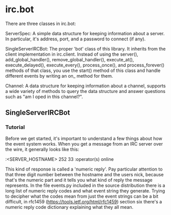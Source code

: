 # irc.bot #

There are three classes in irc.bot:

ServerSpec: A simple data structure for keeping information about a server. In
particular, it's address, port, and a password to connect (if any).

SingleServerIRCBot: The proper 'bot' class of this library.  It inherits from the
client implementation in irc.client. Instead of using the server(), add_global_handler(),
remove_global_handler(), execute_at(), execute_delayed(), execute_every(), process_once(),
and process_forever() methods of that class, you use the start() method of this
class and handle different events by writing an on_<eventname> method for them.

Channel: A data structure for keeping information about a channel, supports a wide
variety of methods to query the data structure and answer questions such as "am I
oped in this channel?".

## SingleServerIRCBot ##

### Tutorial ###

Before we get started, it's important to understand a few things about how the
event system works. When you get a message from an IRC server over the wire, it
generally looks like this:

:<SERVER_HOSTNAME> 252 <NICK> 33 :operator(s) online

This kind of response is called a 'numeric reply'. Pay particular attention to
that three digit number between the hostname and the users nick, because that's
the numeric part and it tells you what kind of reply the message represents. In
the file events.py included in the source distribution there is a long list of
numeric reply codes and what event string they generate. Trying to decipher
what the codes mean from just the event strings can be a bit difficult, in rfc1459
(https://tools.ietf.org/html/rfc1459) section six there's a numeric reply code
dictionary explaining what they all mean.